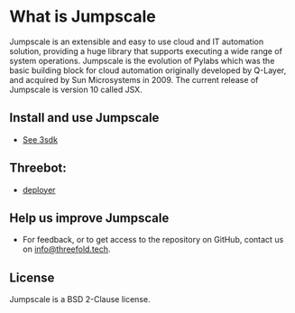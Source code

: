 # What is Jumpscale

Jumpscale is an extensible and easy to use cloud and IT automation solution, providing a huge library that supports executing a wide range of system operations. Jumpscale is the evolution of Pylabs which was the basic building block for cloud automation originally developed by Q-Layer, and acquired by Sun Microsystems in 2009\. The current release of Jumpscale is version 10 called JSX.

## Install and use Jumpscale

- [See 3sdk](/docs/3sdk/README.md)

## Threebot:

- [deployer](3Bot/deployer.md)

## Help us improve Jumpscale

- For feedback, or to get access to the repository on GitHub, contact us on info@threefold.tech.

## License

Jumpscale is a BSD 2-Clause license.
